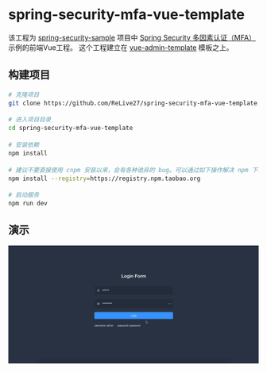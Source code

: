 # spring-security-mfa-vue-template

该工程为 [spring-security-sample](https://github.com/ReLive27/spring-security-sample)
项目中 [Spring Security 多因素认证（MFA）](https://github.com/ReLive27/spring-security-sample/tree/master/mfa-login) 示例的前端Vue工程。
这个工程建立在 [vue-admin-template](https://github.com/PanJiaChen/vue-admin-template) 模板之上。

## 构建项目

```bash
# 克隆项目
git clone https://github.com/ReLive27/spring-security-mfa-vue-template.git

# 进入项目目录
cd spring-security-mfa-vue-template

# 安装依赖
npm install

# 建议不要直接使用 cnpm 安装以来，会有各种诡异的 bug。可以通过如下操作解决 npm 下载速度慢的问题
npm install --registry=https://registry.npm.taobao.org

# 启动服务
npm run dev
```

## 演示

![演示](https://github.com/ReLive27/ReLive27.github.io/blob/main/public/static/images/blogs/mfa-demo.gif)





